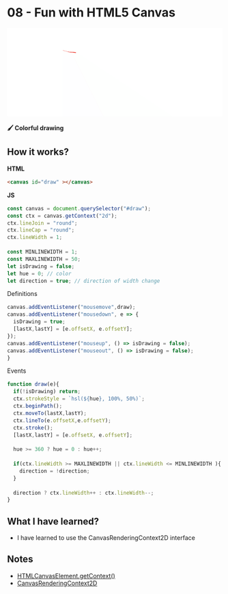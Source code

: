 # 08 - Fun with HTML5 Canvas

![](https://github.com/erhanersoz/JavaScript30/blob/master/Screenshots/demo_08.gif?raw=true)

**:paintbrush: Colorful drawing**

## How it works?

**HTML**

```html
<canvas id="draw" ></canvas>
```

**JS**

```js
const canvas = document.querySelector("#draw");
const ctx = canvas.getContext("2d");
ctx.lineJoin = "round";
ctx.lineCap = "round";
ctx.lineWidth = 1;

const MINLINEWIDTH = 1;
const MAXLINEWIDTH = 50;
let isDrawing = false;
let hue = 0; // color
let direction = true; // direction of width change
```
Definitions

```js
canvas.addEventListener("mousemove",draw);
canvas.addEventListener("mousedown", e => {
  isDrawing = true;
  [lastX,lastY] = [e.offsetX, e.offsetY];
});
canvas.addEventListener("mouseup", () => isDrawing = false);
canvas.addEventListener("mouseout", () => isDrawing = false);
}
```
Events

```js
function draw(e){
  if(!isDrawing) return;
  ctx.strokeStyle = `hsl(${hue}, 100%, 50%)`;
  ctx.beginPath();
  ctx.moveTo(lastX,lastY);
  ctx.lineTo(e.offsetX,e.offsetY);
  ctx.stroke();
  [lastX,lastY] = [e.offsetX, e.offsetY];

  hue >= 360 ? hue = 0 : hue++;

  if(ctx.lineWidth >= MAXLINEWIDTH || ctx.lineWidth <= MINLINEWIDTH ){
    direction = !direction;
  }

  direction ? ctx.lineWidth++ : ctx.lineWidth--;
}
```

## What I have learned?

- I have learned to use the CanvasRenderingContext2D interface

## Notes

- [HTMLCanvasElement.getContext\(\)](https://developer.mozilla.org/en-US/docs/Web/API/HTMLCanvasElement/getContext)
- [CanvasRenderingContext2D](https://developer.mozilla.org/en-US/docs/Web/API/CanvasRenderingContext2D)

